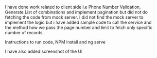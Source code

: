 I have done work related to client side i.e Phone Number Validation, Generate List of combinations and implement pagination but did not do fetching the code from mock server. I did not find the mock server to implement the logic but i have added sample code to call the service and the method how we pass the page number and limit to fetch only specific number of records.

Instructions to run code, NPM Install and ng serve

I have also added screenshot of the UI
